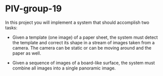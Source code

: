 # PIV-group-19


In this project you will implement a system that should accomplish two tasks:

- Given a template (one image) of a paper sheet, the system must detect the
template and correct its shape in a stream of images taken from a camera.
The camera can be static or can be moving around and the paper as well.

- Given a sequence of images of a board-like surface, the system must
combine all images into a single panoramic image.
